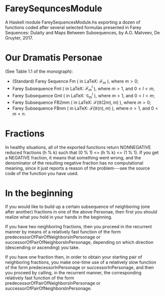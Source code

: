 # FareySequncesModule
A Haskell module FareySequencesModule.hs exporting a dozen of functions coded after several selected formulas presented 
in Farey Sequences: Dulaity and Maps Between Subsequences, by A.O. Matveev, De Gruyter, 2017. 

# Our Dramatis Personae 
  (See Table 1.1 of the monograph):
- (Standard) Farey Sequence Fm ( in LaTeX: $\mathcal{F}_m$ ), where $m > 0$;
- Farey Subsequence Fml ( in LaTeX: $\mathcal{F}{}_m^l$ ), where $m > 1$, and $0 < l < m$;
- Farey Subsequence Gml ( in LaTeX: $\mathcal{G}{}_m^l$ ), where $m > 1$, and $0 < l < m$;
- Farey Subsequence FB2mm ( in LaTeX: $\mathcal{F}(\mathbb{B}(2m),m)$ ), where $m > 0$;
- Farey Subsequence FBnm ( in LaTeX: $\mathcal{F}(\mathbb{B}(n),m)$ ), where $n > 1$, and $0 < m < n$.

# Fractions
In healthy situations, all of the exported functions return NONNEGATIVE reduced fractions (h % k) such that (0 % 1) <= (h % k) <= (1 % 1).
If you get a NEGATIVE fraction, it means that something went wrong, and the denominator of the resulting negative fraction has 
no computational meaning, since it just reports a reason of the problem---see the source code of the function you have used.

# In the beginning
If you would like to build up a certain subsequence of neighboring (one after another) fractions in one of the above Personae, 
then first you should realize what you hold in your hands in the beginning.

If you have two neighboring fractions, then you proceed in the recurrent manner by means of a relatively fast function 
of the form predecessorOfPairOfNeighborsInPersonage or successorOfPairOfNeighborsInPersonage, depending on which direction (descending 
or ascending) you take.

If you have one fraction then, in order to obtain your starting pair of neighboring fractions, you make one-time use of a relatively slow 
function of the form predecessorInPersonage or successorInPersonage, and then you proceed by calling, in the recurrent manner, 
the corresponding relatively fast function of the form  predecessorOfPairOfNeighborsInPersonage or successorOfPairOfNeighborsInPersonage.
